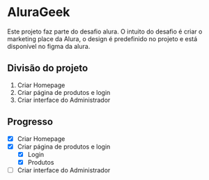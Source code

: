 # AluraGeek
Este projeto faz parte do desafio alura. O intuito do desafio é criar o marketing place da Alura, o design é predefinido no projeto e está disponível no figma da alura.

## Divisão do projeto
1. Criar Homepage
2. Criar página de produtos e login
3. Criar interface do Administrador

## Progresso
- [x] Criar Homepage
- [x] Criar página de produtos e login
    - [x] Login
    - [x] Produtos
- [ ] Criar interface do Administrador